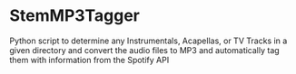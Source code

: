 # StemMP3Tagger
Python script to determine any Instrumentals, Acapellas, or TV Tracks in a given directory and convert the audio files to MP3 and automatically tag them with information from the Spotify API
